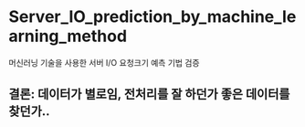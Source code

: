 # Server_IO_prediction_by_machine_learning_method
머신러닝 기술을 사용한 서버 I/O 요청크기 예측 기법 검증 

## 결론: 데이터가 별로임, 전처리를 잘 하던가 좋은 데이터를 찾던가..
